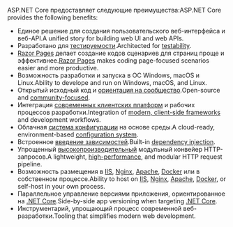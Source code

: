 <span data-ttu-id="334c8-101">ASP.NET Core предоставляет следующие преимущества:</span><span class="sxs-lookup"><span data-stu-id="334c8-101">ASP.NET Core provides the following benefits:</span></span>

* <span data-ttu-id="334c8-102">Единое решение для создания пользовательского веб-интерфейса и веб-API.</span><span class="sxs-lookup"><span data-stu-id="334c8-102">A unified story for building web UI and web APIs.</span></span>
* <span data-ttu-id="334c8-103">Разработано для [тестируемости](xref:test/index).</span><span class="sxs-lookup"><span data-stu-id="334c8-103">Architected for [testability](xref:test/index).</span></span>
* <span data-ttu-id="334c8-104">[Razor Pages](xref:razor-pages/index) делает создание кодов сценариев для страниц проще и эффективнее.</span><span class="sxs-lookup"><span data-stu-id="334c8-104">[Razor Pages](xref:razor-pages/index) makes coding page-focused scenarios easier and more productive.</span></span>
* <span data-ttu-id="334c8-105">Возможность разработки и запуска в ОС Windows, macOS и Linux.</span><span class="sxs-lookup"><span data-stu-id="334c8-105">Ability to develope and run on Windows, macOS, and Linux.</span></span>
* <span data-ttu-id="334c8-106">Открытый исходный код и [ориентация на сообщество](https://live.asp.net/).</span><span class="sxs-lookup"><span data-stu-id="334c8-106">Open-source and [community-focused](https://live.asp.net/).</span></span>
* <span data-ttu-id="334c8-107">Интеграция [современных клиентских платформ](xref:client-side/index) и рабочих процессов разработки.</span><span class="sxs-lookup"><span data-stu-id="334c8-107">Integration of [modern, client-side frameworks](xref:client-side/index) and development workflows.</span></span>
* <span data-ttu-id="334c8-108">Облачная [система конфигурации](xref:fundamentals/configuration/index) на основе среды.</span><span class="sxs-lookup"><span data-stu-id="334c8-108">A cloud-ready, environment-based [configuration system](xref:fundamentals/configuration/index).</span></span>
* <span data-ttu-id="334c8-109">Встроенное [введение зависимостей](xref:fundamentals/dependency-injection).</span><span class="sxs-lookup"><span data-stu-id="334c8-109">Built-in [dependency injection](xref:fundamentals/dependency-injection).</span></span>
* <span data-ttu-id="334c8-110">Упрощенный [высокопроизводительный](https://github.com/aspnet/benchmarks) модульный конвейер HTTP-запросов.</span><span class="sxs-lookup"><span data-stu-id="334c8-110">A lightweight, [high-performance](https://github.com/aspnet/benchmarks), and modular HTTP request pipeline.</span></span>
* <span data-ttu-id="334c8-111">Возможность размещения в [IIS](xref:host-and-deploy/iis/index), [Nginx](xref:host-and-deploy/linux-nginx), [Apache](xref:host-and-deploy/linux-apache), [Docker](xref:host-and-deploy/docker/index) или в собственном процессе.</span><span class="sxs-lookup"><span data-stu-id="334c8-111">Ability to host on [IIS](xref:host-and-deploy/iis/index), [Nginx](xref:host-and-deploy/linux-nginx), [Apache](xref:host-and-deploy/linux-apache), [Docker](xref:host-and-deploy/docker/index), or self-host in your own process.</span></span>
* <span data-ttu-id="334c8-112">Параллельное управление версиями приложения, ориентированное на [.NET Core](/dotnet/articles/standard/choosing-core-framework-server).</span><span class="sxs-lookup"><span data-stu-id="334c8-112">Side-by-side app versioning when targeting [.NET Core](/dotnet/articles/standard/choosing-core-framework-server).</span></span>
* <span data-ttu-id="334c8-113">Инструментарий, упрощающий процесс современной веб-разработки.</span><span class="sxs-lookup"><span data-stu-id="334c8-113">Tooling that simplifies modern web development.</span></span>